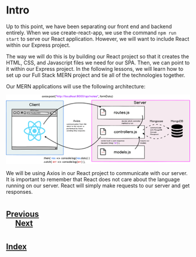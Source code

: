 #   Intro
Up to this point, we have been separating our front end and backend entirely. When we use create-react-app, we use the command `npm run start` to serve our React application. However, we will want to include React within our Express project.

The way we will do this is by building our React project so that it creates the HTML, CSS, and Javascript files we need for our SPA. Then, we can point to it within our Express project. In the following lessons, we will learn how to set up our Full Stack MERN project and tie all of the technologies together.



Our MERN applications will use the following architecture:


<img src="./000_Captions/MERN-req-res.png">


We will be using Axios in our React project to communicate with our server. It is important to remember that React does not care about the language running on our server. React will simply make requests to our server and get responses.

 #
## [Previous](./../Readings_004_MongoDB/011_Using_MongoDB.md)<span>&nbsp;&nbsp;&nbsp;&nbsp;&nbsp;&nbsp;&nbsp;&nbsp;&nbsp;&nbsp;&nbsp;&nbsp;&nbsp;&nbsp;&nbsp;&nbsp;&nbsp;&nbsp;&nbsp;&nbsp;&nbsp;&nbsp;&nbsp;&nbsp;&nbsp;&nbsp;&nbsp;&nbsp;&nbsp;&nbsp;&nbsp;&nbsp;&nbsp;&nbsp;&nbsp;&nbsp;&nbsp;&nbsp;&nbsp;&nbsp;&nbsp;&nbsp;&nbsp;&nbsp;&nbsp;&nbsp;&nbsp;&nbsp;&nbsp;&nbsp;&nbsp;&nbsp;&nbsp;&nbsp;&nbsp;&nbsp;&nbsp;&nbsp;&nbsp;&nbsp;&nbsp;&nbsp;&nbsp;&nbsp;&nbsp;&nbsp;&nbsp;&nbsp;&nbsp;&nbsp;&nbsp;&nbsp;&nbsp;&nbsp;&nbsp;&nbsp;&nbsp;&nbsp;&nbsp;&nbsp;&nbsp;&nbsp;&nbsp;&nbsp;&nbsp;&nbsp;&nbsp;</span> [Next](./002_Full_Stack_MERN.md)
#
##  [Index](../Index.md)